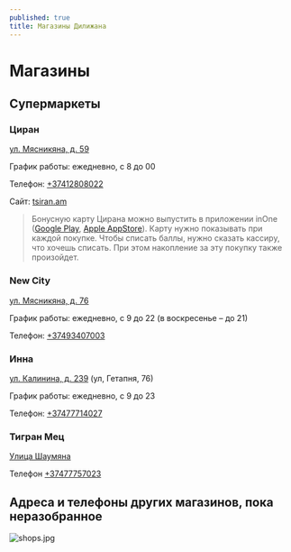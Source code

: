 ```yaml
---
published: true
title: Магазины Дилижана
---
```


# Магазины

## Супермаркеты

### Циран

[ул. Мясникяна, д. 59](https://goo.gl/maps/zyQT4w8tWTddLcxz5)

График работы: ежедневно, с 8 до 00

Телефон: [+37412808022](tel:+37412808022)

Сайт: [tsiran.am](https://tsiran.am/)

> Бонусную карту Цирана можно выпустить в приложении inOne ([Google Play](https://play.google.com/store/apps/details?id=com.inside.inone.am&hl=ru&gl=US), [Apple AppStore](https://apps.apple.com/ru/app/inone/id1152471891)). Карту нужно показывать при каждой покупке. Чтобы списать баллы, нужно сказать кассиру, что хочешь списать. При этом накопление за эту покупку также произойдет.
> 

### New City

[ул. Мясникяна, д. 76](https://goo.gl/maps/pRDhtqk8pKxaF5c69)

График работы: ежедневно, с 9 до 22 (в воскресенье – до 21)

Телефон: [+37493407003](tel:+37493407003)

### Инна

[ул. Калинина, д. 239](https://goo.gl/maps/swmD5NCm9AqK2DzM7) (ул, Гетапня, 76)

График работы: ежедневно, с 9 до 23

Телефон: [+37477714027](tel:+37477714027)

### Тигран Мец
[Улица Шаумяна](https://goo.gl/maps/fdhBzXDJnGPVgPQG9)

Телефон [+37477757023](tel:+37477757023)

## Адреса и телефоны других магазинов, пока неразобранное

![shops.jpg]({{site.baseurl}}/wiki/shops.jpg)
